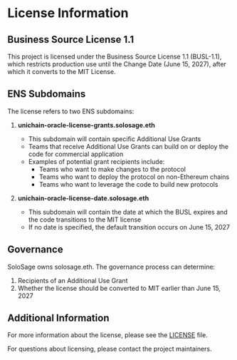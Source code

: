 # License Information

## Business Source License 1.1

This project is licensed under the Business Source License 1.1 (BUSL-1.1), which restricts production use until the Change Date (June 15, 2027), after which it converts to the MIT License.

## ENS Subdomains

The license refers to two ENS subdomains:

1. **unichain-oracle-license-grants.solosage.eth**
   - This subdomain will contain specific Additional Use Grants
   - Teams that receive Additional Use Grants can build on or deploy the code for commercial application
   - Examples of potential grant recipients include:
     - Teams who want to make changes to the protocol
     - Teams who want to deploy the protocol on non-Ethereum chains
     - Teams who want to leverage the code to build new protocols

2. **unichain-oracle-license-date.solosage.eth**
   - This subdomain will contain the date at which the BUSL expires and the code transitions to the MIT license
   - If no date is specified, the default transition occurs on June 15, 2027

## Governance

SoloSage owns solosage.eth. The governance process can determine:

1. Recipients of an Additional Use Grant
2. Whether the license should be converted to MIT earlier than June 15, 2027

## Additional Information

For more information about the license, please see the [LICENSE](./LICENSE) file.

For questions about licensing, please contact the project maintainers. 